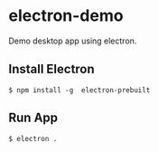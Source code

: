 # electron-demo

Demo desktop app using electron.

## Install Electron
`$ npm install -g  electron-prebuilt`

## Run App
`$ electron .`
